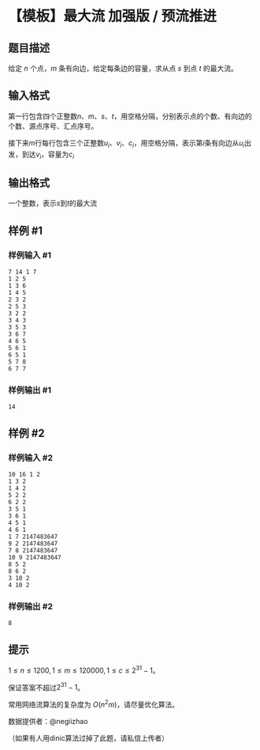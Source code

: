 # 【模板】最大流 加强版 / 预流推进

## 题目描述

给定 $n$ 个点，$m$ 条有向边，给定每条边的容量，求从点 $s$ 到点 $t$ 的最大流。

## 输入格式

第一行包含四个正整数$n$、$m$、$s$、$t$，用空格分隔，分别表示点的个数、有向边的个数、源点序号、汇点序号。

接下来$m$行每行包含三个正整数$u_i$、$v_i$、$c_i$，用空格分隔，表示第$i$条有向边从$u_i$出发，到达$v_i$，容量为$c_i$

## 输出格式

一个整数，表示$s$到$t$的最大流

## 样例 #1

### 样例输入 #1
```
7 14 1 7
1 2 5
1 3 6
1 4 5
2 3 2
2 5 3
3 2 2
3 4 3
3 5 3
3 6 7
4 6 5
5 6 1
6 5 1
5 7 8
6 7 7
```

### 样例输出 #1

```
14
```

## 样例 #2

### 样例输入 #2
```
10 16 1 2
1 3 2
1 4 2
5 2 2
6 2 2
3 5 1
3 6 1
4 5 1
4 6 1
1 7 2147483647
9 2 2147483647
7 8 2147483647
10 9 2147483647
8 5 2
8 6 2
3 10 2
4 10 2
```

### 样例输出 #2

```
8
```

## 提示

$1\leqslant n \leqslant 1200, 1\leqslant m \leqslant 120000, 1\leqslant c \leqslant 2^{31}-1$。

保证答案不超过$2^{31}-1$。

常用网络流算法的复杂度为 $O(n^2 m)$，请尽量优化算法。

数据提供者：@negiizhao

（如果有人用dinic算法过掉了此题，请私信上传者）
